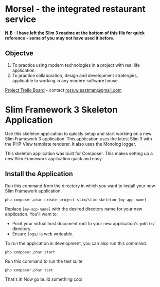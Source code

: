 # Morsel - the integrated restaurant service

**N.B - I have left the Slim 3 readme at the bottom of this file for quick reference - some of you may not have used it before.**

## Objectve

1. To practice using modern technologies in a project with real life application.
2. To practice collaboration, design and development stratergies, applicable to working in any modern software house.

[Project Trello Board](https://trello.com/b/JXsVb3el) - contact ross.w.eastman@gmail.com


# Slim Framework 3 Skeleton Application

Use this skeleton application to quickly setup and start working on a new Slim Framework 3 application. This application uses the latest Slim 3 with the PHP-View template renderer. It also uses the Monolog logger.

This skeleton application was built for Composer. This makes setting up a new Slim Framework application quick and easy.

## Install the Application

Run this command from the directory in which you want to install your new Slim Framework application.

    php composer.phar create-project slim/slim-skeleton [my-app-name]

Replace `[my-app-name]` with the desired directory name for your new application. You'll want to:

* Point your virtual host document root to your new application's `public/` directory.
* Ensure `logs/` is web writeable.

To run the application in development, you can also run this command. 

	php composer.phar start

Run this command to run the test suite

	php composer.phar test

That's it! Now go build something cool.
